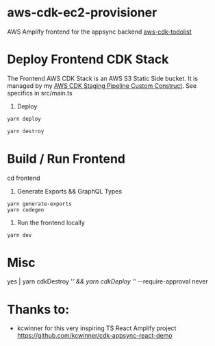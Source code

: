# aws-cdk-ec2-provisioner

AWS Amplify frontend for the appsync backend [aws-cdk-todolist](https://github.com/mmuller88/aws-cdk-todolist)

# Deploy Frontend CDK Stack

The Frontend AWS CDK Stack is an AWS S3 Static Side bucket. It is managed by my [AWS CDK Staging Pipeline Custom Construct](https://github.com/mmuller88/aws-cdk-staging-pipeline). See specifics in src/main.ts

1. Deploy

```bash
yarn deploy
```

```bash
yarn destroy
```

# Build / Run Frontend

cd frontend

1. Generate Exports && GraphQL Types

```
yarn generate-exports
yarn codegen
```

1. Run the frontend locally

```bash
yarn dev
```

# Misc

yes | yarn cdkDestroy '_' && yarn cdkDeploy '_' --require-approval never

# Thanks to:

- kcwinner for this very inspiring TS React Amplify project https://github.com/kcwinner/cdk-appsync-react-demo
